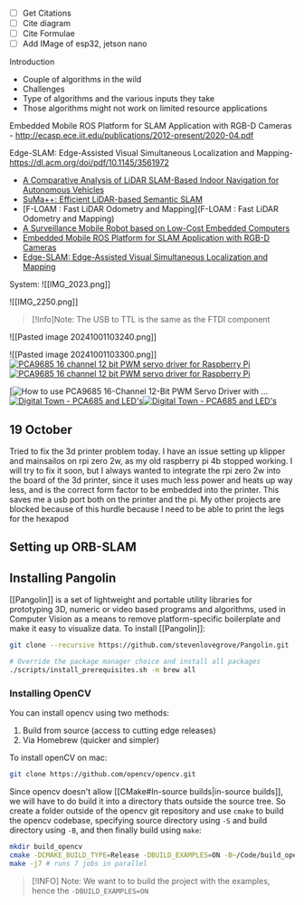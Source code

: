 - [ ] Get Citations
- [ ] Cite diagram
- [ ] Cite Formulae
- [ ] Add IMage of esp32, jetson nano

Introduction
- Couple of algorithms in the wild
- Challenges
- Type of algorithms and the various inputs they take
- Those algorithms might not work on limited resource applications


Embedded Mobile ROS Platform for SLAM Application with RGB-D Cameras - http://ecasp.ece.iit.edu/publications/2012-present/2020-04.pdf

Edge-SLAM: Edge-Assisted Visual Simultaneous Localization and Mapping- https://dl.acm.org/doi/pdf/10.1145/3561972

- [A Comparative Analysis of LiDAR SLAM-Based Indoor Navigation for Autonomous Vehicles]( https://www.researchgate.net/profile/Qin-Zou-3/publication/350160955_A_Comparative_Analysis_of_LiDAR_SLAM-Based_Indoor_Navigation_for_Autonomous_Vehicles/links/654a0badce88b87031d1a58a/A-Comparative-Analysis-of-LiDAR-SLAM-Based-Indoor-Navigation-for-Autonomous-Vehicles.pdf) 
- [SuMa++: Efficient LiDAR-based Semantic SLAM](https://arxiv.org/pdf/2105.11320)
- [F-LOAM : Fast LiDAR Odometry and Mapping](F-LOAM : Fast LiDAR Odometry and Mapping)
- [A Surveillance Mobile Robot based on Low-Cost Embedded Computers](https://www.researchgate.net/profile/Emanuele-Secco/publication/359711438_A_Surveillance_Mobile_Robot_based_on_Low-Cost_Embedded_Computers/links/633c4fc4ff870c55cefe2ed0/A-Surveillance-Mobile-Robot-based-on-Low-Cost-Embedded-Computers.pdf)
- [Embedded Mobile ROS Platform for SLAM Application with RGB-D Cameras](http://ecasp.ece.iit.edu/publications/2012-present/2020-04.pdf)
- [Edge-SLAM: Edge-Assisted Visual Simultaneous Localization and Mapping](https://dl.acm.org/doi/pdf/10.1145/3561972)


System:
![[IMG_2023.png]]

![[IMG_2250.png]]
>[!Info]Note:
>The USB to TTL is the same as the FTDI component

![[Pasted image 20241001103240.png]]

![[Pasted image 20241001103300.png]][![PCA9685 16 channel 12 bit PWM servo driver for Raspberry Pi](https://cdn.shopify.com/s/files/1/1509/1638/products/pca9685-16-kanal-12-bit-pwm-servotreiber-fur-raspberry-pi-359254.jpg?v=1679399065)![PCA9685 16 channel 12 bit PWM servo driver for Raspberry Pi](https://encrypted-tbn0.gstatic.com/images?q=tbn:ANd9GcQ2Eo02ZyhS-Nyw9oaP6jshuppup1e5YKQochqGth8P7BAfWBY4AM_2y7A8F4V7_GwogIc&usqp=CAU)](https://www.google.com/url?sa=i&url=https%3A%2F%2Fwww.az-delivery.uk%2Fproducts%2Fpca9685-servotreiber&psig=AOvVaw10dSn_ZIWi59cYRtX_arXF&ust=1728370019543000&source=images&cd=vfe&opi=89978449&ved=0CBEQjRxqFwoTCOiFoprW-4gDFQAAAAAdAAAAABAP)

[![How to use PCA9685 16-Channel 12-Bit PWM Servo Driver with ...](https://mytectutor.com/wp-content/uploads/2021/09/PCA9685-16-channel-servo-motor-driver-pinout.jpg)
[![Digital Town - PCA685 and LED's](https://digitaltown.co.uk/images/components/PCA9685/PCA9685pinout.jpg)![Digital Town - PCA685 and LED's](https://encrypted-tbn0.gstatic.com/images?q=tbn:ANd9GcRG3UA2Qy2KQ8da-sADS_zZqifwQv6z6qJ_xA&s)](https://www.google.com/url?sa=i&url=https%3A%2F%2Fdigitaltown.co.uk%2Fcomponents16-PCA9685LED.php&psig=AOvVaw10dSn_ZIWi59cYRtX_arXF&ust=1728370019543000&source=images&cd=vfe&opi=89978449&ved=0CBEQjRxqFwoTCOiFoprW-4gDFQAAAAAdAAAAABAc)

## 19 October
Tried to fix the 3d printer problem today. I have an issue setting up klipper and mainsailos on rpi zero 2w, as my old raspberry pi 4b stopped working. I will try to fix it soon, but I always wanted to integrate the rpi zero 2w into the board of the 3d printer, since it uses much less power and heats up way less, and is the correct form factor to be embedded into the printer. This saves me a usb port both on the printer and the pi. My other projects are blocked because of this hurdle because I need to be able to print the legs for the hexapod


## Setting up ORB-SLAM
## Installing Pangolin
[[Pangolin]] is a set of lightweight and portable utility libraries for prototyping 3D, numeric or video based programs and algorithms, used in Computer Vision as a means to remove platform-specific boilerplate and make it easy to visualize data.
To install [[Pangolin]]:
```bash
git clone --recursive https://github.com/stevenlovegrove/Pangolin.git

# Override the package manager choice and install all packages
./scripts/install_prerequisites.sh -m brew all
```
### Installing OpenCV
You can install opencv using two methods:
1. Build from source (access to cutting edge releases)
2. Via Homebrew (quicker and simpler)

To install openCV on mac:
```bash
git clone https://github.com/opencv/opencv.git                                 
```
Since opencv doesn't allow [[CMake#In-source builds|in-source builds]], we will have to do build it into a directory thats outside the source tree. So create a folder outside of the opencv git repository and use `cmake` to build the opencv codebase, specifying source directory using `-S` and build directory using `-B`, and then finally build using `make`:

```bash
mkdir build_opencv                                                     ─╯
cmake -DCMAKE_BUILD_TYPE=Release -DBUILD_EXAMPLES=ON -B~/Code/build_opencv -S~/Code/opencv
make -j7 # runs 7 jobs in parallel
```

>[!INFO] Note:
>We want to to build the project with the examples, hence the `-DBUILD_EXAMPLES=ON`

